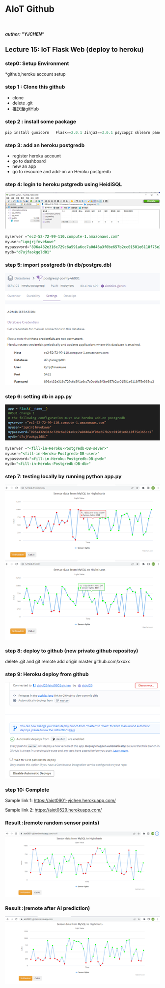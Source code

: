 # AIoT Github
<br>  

##### author: "YJCHEN"

## Lecture 15: IoT Flask Web (deploy to heroku)

### step0: Setup Environment
*github,heroku account setup

### step 1 : Clone this github     

* clone  
* delete .git  
* 推送至gitHub




### step 2 : install some package


```python
pip install gunicorn   Flask==2.0.1 Jinja2==3.0.1 psycopg2 sklearn pandas  numpy 
```

### step 3: add an heroku postgredb

* register heroku account
* go to dashboard
* new an app
* go to resource and add-on an Heroku postgredb

### step 4: login to heroku pstgredb using HeidiSQL  

![image](/img/1.PNG) 


```sql
myserver ="ec2-52-72-99-110.compute-1.amazonaws.com"  
myuser="iqmjrjfmvekuwe"  
mypassword="896a432e316c729c6a591a6cc7a0d46a3f0be657b2cc01501e6118f75e365cc2"  
mydb="d7ujfaokgqld81"  

```
### step 5: import postgredb (in db/postgre.db)   

![image](/img/4.PNG)
   

### step 6: setting db in app.py  

![image](/img/5.PNG)   

```sql
myserver ="<fill-in-Heroku-Postgredb-DB-sever>"
myuser="<fill-in-Heroku-Postgredb-DB-user>"
mypassword="<fill-in-Heroku-Postgredb-DB-pwd>"
mydb="<fill-in-Heroku-Postgredb-DB-db>"

```
### step 7: testing locally by running python app.py   

![image](/img/2.PNG) 
![image](/img/3.PNG)   

### step 8: deploy to github (new private github repositoy)

delete .git and git remote add origin master github.com/xxxxx


### step 9: Heroku deploy from github
![image](/img/6.PNG)  

### step 10: Complete

   

Sample link 1:
https://aiot0601-yjchen.herokuapp.com/

Sample link 2: 
https://aiot0529.herokuapp.com/


### Result :(remote random sensor points)
![image](/img/8.PNG)



### Result :(remote after AI prediction)   


![image](/img/7.PNG)

 
